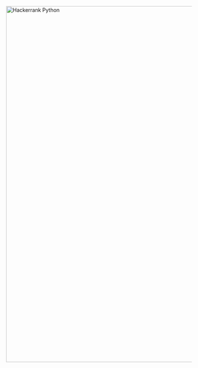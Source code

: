 
<img width="963" alt="Hackerrank Python" src="https://user-images.githubusercontent.com/54338670/98898157-92a39d80-2472-11eb-97fd-8173764a26e0.png">
